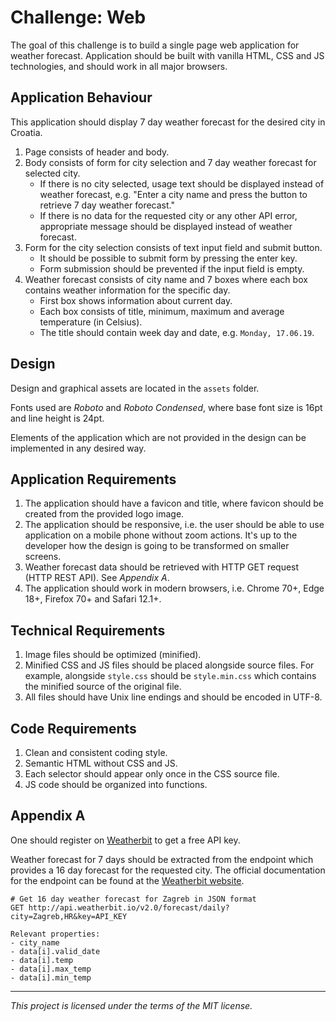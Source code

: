 # Challenge: Web

The goal of this challenge is to build a single page web application for weather forecast. Application should be built with vanilla HTML, CSS and JS technologies, and should work in all major browsers.

## Application Behaviour

This application should display 7 day weather forecast for the desired city in Croatia.

1. Page consists of header and body.
2. Body consists of form for city selection and 7 day weather forecast for selected city.
    * If there is no city selected, usage text should be displayed instead of weather forecast, e.g. "Enter a city name and press the button to retrieve 7 day weather forecast."
    * If there is no data for the requested city or any other API error, appropriate message should be displayed instead of weather forecast.
3. Form for the city selection consists of text input field and submit button.
    * It should be possible to submit form by pressing the enter key.
    * Form submission should be prevented if the input field is empty.
4. Weather forecast consists of city name and 7 boxes where each box contains weather information for the specific day.
    * First box shows information about current day.
    * Each box consists of title, minimum, maximum and average temperature (in Celsius).
    * The title should contain week day and date, e.g. `Monday, 17.06.19`.

## Design

Design and graphical assets are located in the `assets` folder.

Fonts used are *Roboto* and *Roboto Condensed*, where base font size is 16pt and line height is 24pt.

Elements of the application which are not provided in the design can be implemented in any desired way.

## Application Requirements

1. The application should have a favicon and title, where favicon should be created from the provided logo image.
2. The application should be responsive, i.e. the user should be able to use application on a mobile phone without zoom actions. It's up to the developer how the design is going to be transformed on smaller screens.
3. Weather forecast data should be retrieved with HTTP GET request (HTTP REST API). See *Appendix A*.
4. The application should work in modern browsers, i.e. Chrome 70+, Edge 18+, Firefox 70+ and Safari 12.1+.

## Technical Requirements

1. Image files should be optimized (minified).
2. Minified CSS and JS files should be placed alongside source files. For example, alongside `style.css` should be `style.min.css` which contains the minified source of the original file.
3. All files should have Unix line endings and should be encoded in UTF-8.

## Code Requirements

1. Clean and consistent coding style.
2. Semantic HTML without CSS and JS.
3. Each selector should appear only once in the CSS source file.
4. JS code should be organized into functions.

## Appendix A

One should register on [Weatherbit](https://www.weatherbit.io/) to get a free API key.

Weather forecast for 7 days should be extracted from the endpoint which provides a 16 day forecast for the requested city. The official documentation for the endpoint can be found at the [Weatherbit website](https://www.weatherbit.io/api/weather-forecast-16-day).

```
# Get 16 day weather forecast for Zagreb in JSON format
GET http://api.weatherbit.io/v2.0/forecast/daily?city=Zagreb,HR&key=API_KEY

Relevant properties:
- city_name
- data[i].valid_date
- data[i].temp
- data[i].max_temp
- data[i].min_temp
```

---

*This project is licensed under the terms of the MIT license.*

